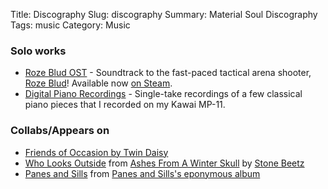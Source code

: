 Title: Discography
Slug: discography
Summary: Material Soul Discography
Tags: music
Category: Music

### Solo works

* [Roze Blud OST](https://materialsoul.bandcamp.com/album/roze-blud-original-soundtrack/) - Soundtrack to the fast-paced tactical arena shooter, [Roze Blud](https://www.rozeblud.com/)! Available now [on Steam](https://store.steampowered.com/app/1547790/Roze_Blud/).
* [Digital Piano Recordings](https://materialsoul.bandcamp.com/album/digital-piano-recordings) - Single-take recordings of a few classical piano pieces that I recorded on my Kawai MP-11.

### Collabs/Appears on

* [Friends of Occasion by Twin Daisy](https://twindaisy.bandcamp.com/album/friends-of-occasion/)
* [Who Looks Outside](https://stonebeetz.bandcamp.com/track/who-looks-outside)
from [Ashes From A Winter Skull](https://stonebeetz.bandcamp.com/album/ashes-from-a-winter-skull) by [Stone Beetz](https://stonebeetz.bandcamp.com/)
* [Panes and Sills](https://panesandsills.bandcamp.com/track/panes-and-sills/) from [Panes and Sills's eponymous album](https://panesandsills.bandcamp.com/album/panes-and-sills)
